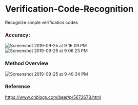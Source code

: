 # Verification-Code-Recognition
Recognize simple verification codes

### Accuracy:
![Screenshot 2019-09-25 at 9 16 09 PM](https://user-images.githubusercontent.com/29504448/65604585-4f6e3d00-dfda-11e9-9c18-bb94eddecee9.png)
![Screenshot 2019-09-25 at 9 06 23 PM](https://user-images.githubusercontent.com/29504448/65603797-e76b2700-dfd8-11e9-90f9-4998941b1f97.png)

### Method Overview
![Screenshot 2019-09-25 at 9 40 34 PM](https://user-images.githubusercontent.com/29504448/65606283-2dc28500-dfdd-11e9-9e94-03b09d4d602f.png)

### Reference
https://www.cnblogs.com/beer/p/5672678.html
